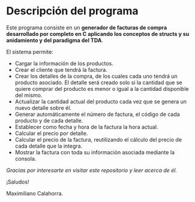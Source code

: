 # Descripción del programa
Este programa consiste en un **generador de facturas de compra desarrollado por completo en C aplicando los conceptos de structs y su anidamiento y del paradigma del TDA**.

El sistema permite:
- Cargar la información de los productos.
- Crear el cliente que tendrá la factura.
- Crear los detalles de la compra, de los cuales cada uno tendrá un producto asociado. El detalle será creado solo si la cantidad que se quiere comprar del producto es menor o igual a la cantidad disponible del mismo.
- Actualizar la cantidad actual del producto cada vez que se genera un nuevo detalle sobre él.
- Generar automáticamente el número de factura, el código de cada producto y de cada detalle.
- Establecer como fecha y hora de la factura la hora actual.
- Calcular el precio por detalle.
- Calcular el precio de la factura, reutilizando el cálculo del precio de cada detalle que la integra.
- Mostrar la factura con toda su información asociada mediante la consola.

*Gracias por interesarte en visitar este repositorio y leer acerca de él.*

¡Saludos!

Maximiliano Calahorra.
